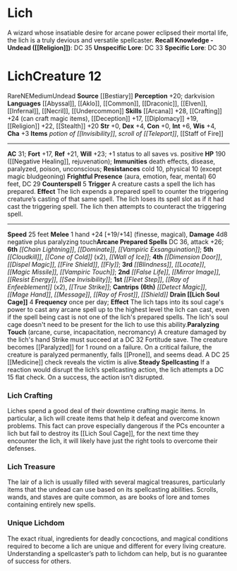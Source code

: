 ﻿---
ac: '31'
alignment: NE
all_resistance: null
burrow_speed: null
charisma: '+3'
climb_speed: null
constitution: '+0'
creature_ability:
- Counterspell
- Drain Soul Cage
- Frightful Presence
- Paralyzing Touch
- Steady Spellcasting
creature_family: '[[DATABASE/monsterfamily/Lich|Lich]]'
description: 'A wizard whose insatiable desire for arcane power eclipsed their mortal
  life, the lich is a truly devious and versatile spellcaster.<br/><br/><b><u>Recall
  Knowledge - Undead</u> ( [[DATABASE/skill/Religion|Religion]] )</b>: DC 35<br/><b><u>Unspecific
  Lore</u></b>: DC 33<br/><b><u>Specific Lore</u></b>: DC 30'
dexterity: '+4'
element: null
fly_speed: null
fortitude: '+17'
hardness: null
hp: 190 ( negative healing , rejuvenation)
id: '282'
immunity:
- death effects
- disease
- paralyzed
- poison
- unconscious
intelligence: '+6'
land_speed: '25'
language:
- '[[DATABASE/language/Abyssal|Abyssal]]'
- '[[DATABASE/language/Aklo|Aklo]]'
- '[[DATABASE/language/Common|Common]]'
- '[[DATABASE/language/Draconic|Draconic]]'
- '[[DATABASE/language/Elven|Elven]]'
- '[[DATABASE/language/Infernal|Infernal]]'
- '[[DATABASE/language/Necril|Necril]]'
- '[[DATABASE/language/Undercommon|Undercommon]]'
level: '12'
max_speed: '25'
name: Lich
perception: '+20'
rarity: Rare
reflex: '+21'
resistance:
- cold 10
- physical 10 (except magic bludgeoning)
rus_type_level: null
school: null
sense:
- darkvision
size: Medium
skill:
- '[[DATABASE/skill/Arcana|Arcana]] +28'
- '[[DATABASE/skill/Crafting|Crafting]] +24'
- '[[DATABASE/skill/Deception|Deception]] +17'
- '[[DATABASE/skill/Diplomacy|Diplomacy]] +19'
- '[[DATABASE/skill/Religion|Religion]] +22'
- '[[DATABASE/skill/Stealth|Stealth]] +20'
source: '[[DATABASE/source/Bestiary|Bestiary]]'
speed:
- 25 feet
spell:
- '[[DATABASE/spell/Blindness|Blindness]]'
- '[[DATABASE/spell/Chain Lightning|ChainLightning]]'
- '[[DATABASE/spell/Cloudkill|Cloudkill]]'
- '[[DATABASE/spell/Cone of Cold|Cone of Cold]]'
- '[[DATABASE/spell/Detect Magic|Detect Magic]]'
- '[[DATABASE/spell/Dimension Door|Dimension Door]]'
- '[[DATABASE/spell/Dispel Magic|Dispel Magic]]'
- '[[DATABASE/spell/Dominate|Dominate]]'
- '[[DATABASE/spell/False Life|False Life]]'
- '[[DATABASE/spell/Fire Shield|FireShield]]'
- '[[DATABASE/spell/Fleet Step|Fleet Step]]'
- '[[DATABASE/spell/Fly|Fly]]'
- '[[DATABASE/spell/Locate|Locate]]'
- '[[DATABASE/spell/Mage Hand|Mage Hand]]'
- '[[DATABASE/spell/Magic Missile|MagicMissile]]'
- '[[DATABASE/spell/Message|Message]]'
- '[[DATABASE/spell/Mirror Image|Mirror Image]]'
- '[[DATABASE/spell/Ray of Enfeeblement|Ray of Enfeeblement]]'
- '[[DATABASE/spell/Ray of Frost|Ray of Frost]]'
- '[[DATABASE/spell/Resist Energy|Resist Energy]]'
- '[[DATABASE/spell/See Invisibility|See Invisibility]]'
- '[[DATABASE/spell/Shield|Shield]]'
- '[[DATABASE/spell/True Strike|TrueStrike]]'
- '[[DATABASE/spell/Vampiric Exsanguination|Vampiric Exsanguination]]'
- '[[DATABASE/spell/Vampiric Touch|Vampiric Touch]]'
- '[[DATABASE/spell/Wall of Ice|Wall of Ice]]'
strength: '+0'
strength_req: '0'
strongest_save:
- Will
swim_speed: null
trait:
- '[[DATABASE/trait/Rare|Rare]]'
- '[[DATABASE/trait/Undead|Undead]]'
type: Creature
vision: Darkvision
weakest_save:
- Fortitude
weakness: null
will: '+23'
wisdom: '+4'

---
# Lich

A wizard whose insatiable desire for arcane power eclipsed their mortal life, the lich is a truly devious and versatile spellcaster.
**Recall Knowledge - Undead ([[Religion]])**: DC 35
**Unspecific Lore**: DC 33
**Specific Lore**: DC 30

# Lich<span class="item-type">Creature 12</span>

<span class="trait-rare item-trait">Rare</span><span class="trait-alignment item-trait">NE</span><span class="trait-size item-trait">Medium</span><span class="item-trait">Undead</span>
**Source** [[Bestiary]]
**Perception** +20; darkvision
**Languages** [[Abyssal]], [[Aklo]], [[Common]], [[Draconic]], [[Elven]], [[Infernal]], [[Necril]], [[Undercommon]]
**Skills** [[Arcana]] +28, [[Crafting]] +24 (can craft magic items), [[Deception]] +17, [[Diplomacy]] +19, [[Religion]] +22, [[Stealth]] +20
**Str** +0, **Dex** +4, **Con** +0, **Int** +6, **Wis** +4, **Cha** +3
**Items** _potion of [[Invisibility]]_, _scroll of [[Teleport]]_, [[Staff of Fire]]

---
**AC** 31; **Fort** +17, **Ref** +21, **Will** +23; +1 status to all saves vs. positive
**HP** 190 ([[Negative Healing]], rejuvenation); **Immunities** death effects, disease, paralyzed, poison, unconscious; **Resistances** cold 10, physical 10 (except magic bludgeoning)
<span class="in-box-ability">**Frightful Presence** (aura, emotion, fear, mental) 60 feet, DC 29</span><span class="in-box-ability"> **Counterspell** <span class="action-icon">5</span> **Trigger** A creature casts a spell the lich has prepared. **Effect** The lich expends a prepared spell to counter the triggering creature’s casting of that same spell. The lich loses its spell slot as if it had cast the triggering spell. The lich then attempts to counteract the triggering spell.</span>

---
**Speed** 25 feet
<span class="in-box-ability">**Melee** <span class="action-icon">1</span> hand +24 [+19/+14] (finesse, magical), **Damage** 4d8 negative plus paralyzing touch</span>**Arcane Prepared Spells** DC 36, attack +26; **6th** _[[Chain Lightning]]_, _[[Dominate]]_, _[[Vampiric Exsanguination]]_; **5th** _[[Cloudkill]]_, _[[Cone of Cold]]_ (x2), _[[Wall of Ice]]_; **4th** _[[Dimension Door]]_, _[[Dispel Magic]]_, _[[Fire Shield]]_, _[[Fly]]_; **3rd** _[[Blindness]]_, _[[Locate]]_, _[[Magic Missile]]_, _[[Vampiric Touch]]_; **2nd** _[[False Life]]_, _[[Mirror Image]]_, _[[Resist Energy]]_, _[[See Invisibility]]_; **1st** _[[Fleet Step]]_, _[[Ray of Enfeeblement]]_ (x2), _[[True Strike]]_; **Cantrips** **(6th)** _[[Detect Magic]]_, _[[Mage Hand]]_, _[[Message]]_, _[[Ray of Frost]]_, _[[Shield]]_
<span class="in-box-ability">**Drain [[Lich Soul Cage]]** <span class="action-icon">4</span> **Frequency** once per day; **Effect** The lich taps into its soul cage's power to cast any arcane spell up to the highest level the lich can cast, even if the spell being cast is not one of the lich's prepared spells. The lich's soul cage doesn't need to be present for the lich to use this ability.</span><span class="in-box-ability">**Paralyzing Touch** (arcane, curse, incapacitation, necromancy) A creature damaged by the lich's hand Strike must succeed at a DC 32 Fortitude save. The creature becomes [[Paralyzed]] for 1 round on a failure. On a critical failure, the creature is paralyzed permanently, falls [[Prone]], and seems dead. A DC 25 [[Medicine]] check reveals the victim is alive.</span><span class="in-box-ability">**Steady Spellcasting** If a reaction would disrupt the lich’s spellcasting action, the lich attempts a DC 15 flat check. On a success, the action isn’t disrupted.</span>

###  Lich Crafting

Liches spend a good deal of their downtime crafting magic items. In particular, a lich will create items that help it defeat and overcome known problems. This fact can prove especially dangerous if the PCs encounter a lich but fail to destroy its [[Lich Soul Cage]], for the next time they encounter the lich, it will likely have just the right tools to overcome their defenses.

###  Lich Treasure

The lair of a lich is usually filled with several magical treasures, particularly items that the undead can use based on its spellcasting abilities. Scrolls, wands, and staves are quite common, as are books of lore and tomes containing entirely new spells.

###  Unique Lichdom

The exact ritual, ingredients for deadly concoctions, and magical conditions required to become a lich are unique and different for every living creature. Understanding a spellcaster’s path to lichdom can help, but is no guarantee of success for others.